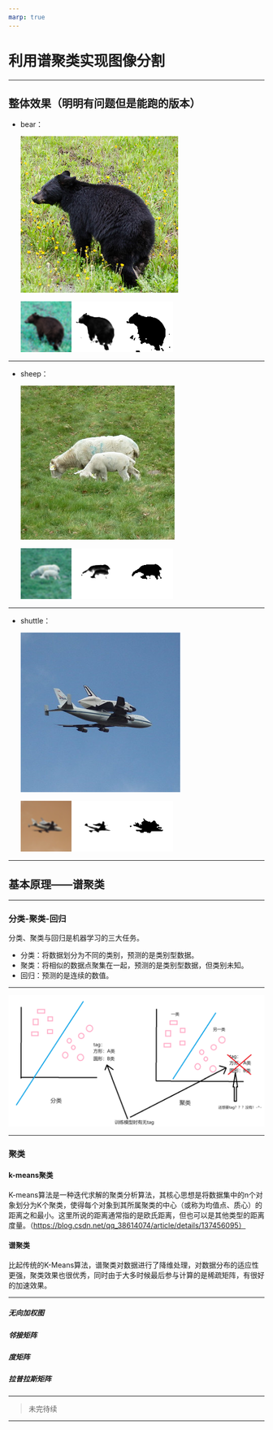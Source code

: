 ```yaml
---
marp: true
---
```


# 利用谱聚类实现图像分割

---

## 整体效果（明明有问题但是能跑的版本）

- bear：

  ![bear原图](/img/bear.png)
  
  ![bear高斯模糊](/img/bear_blurred.png)![bear向量投影](/img/bear_projection.png)![bear](/img/bear_seg.png)

---

- sheep：

  ![sheep原图](/img/sheep.png)
  
  ![sheep高斯模糊](/img/sheep_blurred.png)![sheep向量投影](/img/sheep_projection.png)![sheep](/img/sheep_seg.png)

---

- shuttle：

  ![shuttle原图](/img/shuttle.png)

  ![shuttle高斯模糊](/img/shuttle_blurred.png)![shuttle向量投影](/img/shuttle_projection.png)![shuttle](/img/shuttle_seg.png)

---

## 基本原理——谱聚类

---

### 分类-聚类-回归

分类、聚类与回归是机器学习的三大任务。

- 分类：将数据划分为不同的类别，预测的是类别型数据。
- 聚类：将相似的数据点聚集在一起，预测的是类别型数据，但类别未知。
- 回归：预测的是连续的数值。

---

![分类与聚类](/MD/img/分类与聚类.png)

---

### 聚类

#### k-means聚类

K-means算法是一种迭代求解的聚类分析算法，其核心思想是将数据集中的n个对象划分为K个聚类，使得每个对象到其所属聚类的中心（或称为均值点、质心）的距离之和最小。这里所说的距离通常指的是欧氏距离，但也可以是其他类型的距离度量。（<https://blog.csdn.net/qq_38614074/article/details/137456095）>

#### 谱聚类

比起传统的K-Means算法，谱聚类对数据进行了降维处理，对数据分布的适应性更强，聚类效果也很优秀，同时由于大多时候最后参与计算的是稀疏矩阵，有很好的加速效果。

---

##### 无向加权图

##### 邻接矩阵

##### 度矩阵

##### 拉普拉斯矩阵

---

> 未完待续

---
